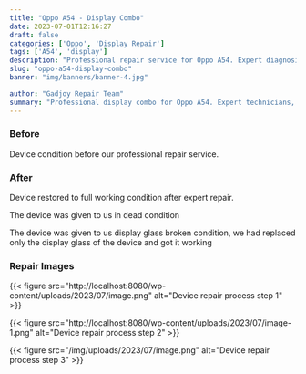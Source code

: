 ```yaml
---
title: "Oppo A54 - Display Combo"
date: 2023-07-01T12:16:27
draft: false
categories: ['Oppo', 'Display Repair']
tags: ['A54', 'display']
description: "Professional repair service for Oppo A54. Expert diagnosis and quality repairs in Bangalore."
slug: "oppo-a54-display-combo"
banner: "img/banners/banner-4.jpg"

author: "Gadjoy Repair Team"
summary: "Professional display combo for Oppo A54. Expert technicians, quality parts, warranty included."
---
```


### Before

Device condition before our professional repair service.

### After

Device restored to full working condition after expert repair.

The device was given to us in dead condition

The device was given to us display glass broken condition, we had replaced only the display glass of the device and got it working

### Repair Images

{{< figure src="http://localhost:8080/wp-content/uploads/2023/07/image.png" alt="Device repair process step 1" >}}

{{< figure src="http://localhost:8080/wp-content/uploads/2023/07/image-1.png" alt="Device repair process step 2" >}}

{{< figure src="/img/uploads/2023/07/image.png" alt="Device repair process step 3" >}}

